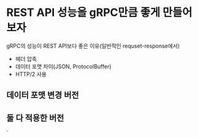 # REST API 성능을 gRPC만큼 좋게 만들어보자
gRPC의 성능이 REST API보다 좋은 이유(일반적인 requset-response에서)
- 헤더 압축
- 데이터 포맷 차이(JSON, ProtocolBuffer)
- HTTP/2 사용

## 데이터 포맷 변경 버전

## 둘 다 적용한 버전


`